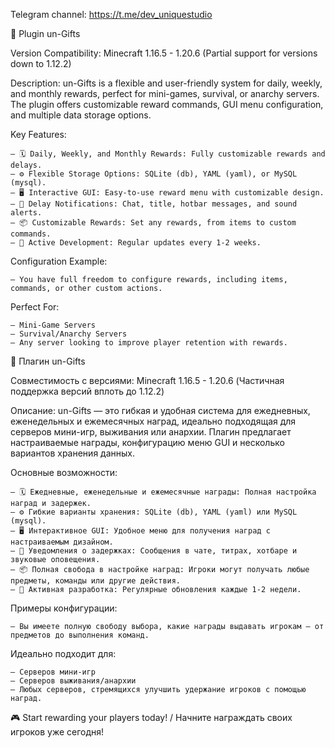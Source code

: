 Telegram channel: https://t.me/dev_uniquestudio


🎁 Plugin un-Gifts

Version Compatibility: Minecraft 1.16.5 - 1.20.6 (Partial support for versions down to 1.12.2)

Description:
un-Gifts is a flexible and user-friendly system for daily, weekly, and monthly rewards, perfect for mini-games, survival, or anarchy servers. The plugin offers customizable reward commands, GUI menu configuration, and multiple data storage options.

Key Features:
```
— 🗓️ Daily, Weekly, and Monthly Rewards: Fully customizable rewards and delays.
— ⚙️ Flexible Storage Options: SQLite (db), YAML (yaml), or MySQL (mysql).
— 🖥️ Interactive GUI: Easy-to-use reward menu with customizable design.
— 🔄 Delay Notifications: Chat, title, hotbar messages, and sound alerts.
— 📦 Customizable Rewards: Set any rewards, from items to custom commands.
— 🚀 Active Development: Regular updates every 1-2 weeks.
```
Configuration Example:
```
— You have full freedom to configure rewards, including items, commands, or other custom actions.
```
Perfect For:
```
— Mini-Game Servers
— Survival/Anarchy Servers
— Any server looking to improve player retention with rewards.
```


🎁 Плагин un-Gifts

Совместимость с версиями: Minecraft 1.16.5 - 1.20.6 (Частичная поддержка версий вплоть до 1.12.2)

Описание:
un-Gifts — это гибкая и удобная система для ежедневных, еженедельных и ежемесячных наград, идеально подходящая для серверов мини-игр, выживания или анархии. Плагин предлагает настраиваемые награды, конфигурацию меню GUI и несколько вариантов хранения данных.

Основные возможности:
```
— 🗓️ Ежедневные, еженедельные и ежемесячные награды: Полная настройка наград и задержек.
— ⚙️ Гибкие варианты хранения: SQLite (db), YAML (yaml) или MySQL (mysql).
— 🖥️ Интерактивное GUI: Удобное меню для получения наград с настраиваемым дизайном.
— 🔄 Уведомления о задержках: Сообщения в чате, титрах, хотбаре и звуковые оповещения.
— 📦 Полная свобода в настройке наград: Игроки могут получать любые предметы, команды или другие действия.
— 🚀 Активная разработка: Регулярные обновления каждые 1-2 недели.
```
Примеры конфигурации:
```
— Вы имеете полную свободу выбора, какие награды выдавать игрокам — от предметов до выполнения команд.
```
Идеально подходит для:
```
— Серверов мини-игр
— Серверов выживания/анархии
— Любых серверов, стремящихся улучшить удержание игроков с помощью наград.
```

🎮 Start rewarding your players today! / Начните награждать своих игроков уже сегодня!
